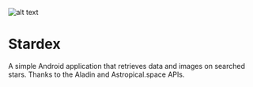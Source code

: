 ![alt text](https://i.imgur.com/K7edTvw.gif)

# Stardex
A simple Android application that retrieves data and images on searched stars. Thanks to the Aladin and Astropical.space APIs. 

